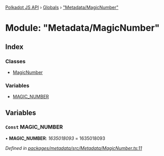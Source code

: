 [Polkadot JS API](../README.md) › [Globals](../globals.md) › ["Metadata/MagicNumber"](_metadata_magicnumber_.md)

# Module: "Metadata/MagicNumber"

## Index

### Classes

* [MagicNumber](../classes/_metadata_magicnumber_.magicnumber.md)

### Variables

* [MAGIC_NUMBER](_metadata_magicnumber_.md#const-magic_number)

## Variables

### `Const` MAGIC_NUMBER

• **MAGIC_NUMBER**: *1635018093* = 1635018093

*Defined in [packages/metadata/src/Metadata/MagicNumber.ts:11](https://github.com/polkadot-js/api/blob/3879986a75/packages/metadata/src/Metadata/MagicNumber.ts#L11)*
